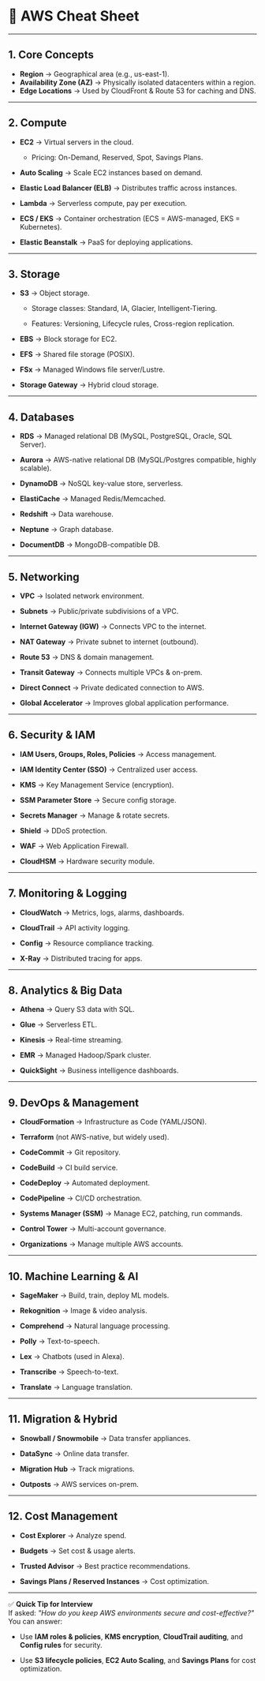 # 🚀 **AWS Cheat Sheet**

---

## **1. Core Concepts**

- **Region** → Geographical area (e.g., us-east-1).
- **Availability Zone (AZ)** → Physically isolated datacenters within a region.
- **Edge Locations** → Used by CloudFront & Route 53 for caching and DNS.

---
## **2. Compute**

- **EC2** → Virtual servers in the cloud.
    
    - Pricing: On-Demand, Reserved, Spot, Savings Plans.
        
- **Auto Scaling** → Scale EC2 instances based on demand.
    
- **Elastic Load Balancer (ELB)** → Distributes traffic across instances.
    
- **Lambda** → Serverless compute, pay per execution.
    
- **ECS / EKS** → Container orchestration (ECS = AWS-managed, EKS = Kubernetes).
    
- **Elastic Beanstalk** → PaaS for deploying applications.
    

---

## **3. Storage**

- **S3** → Object storage.
    
    - Storage classes: Standard, IA, Glacier, Intelligent-Tiering.
        
    - Features: Versioning, Lifecycle rules, Cross-region replication.
        
- **EBS** → Block storage for EC2.
    
- **EFS** → Shared file storage (POSIX).
    
- **FSx** → Managed Windows file server/Lustre.
    
- **Storage Gateway** → Hybrid cloud storage.
    

---

## **4. Databases**

- **RDS** → Managed relational DB (MySQL, PostgreSQL, Oracle, SQL Server).
    
- **Aurora** → AWS-native relational DB (MySQL/Postgres compatible, highly scalable).
    
- **DynamoDB** → NoSQL key-value store, serverless.
    
- **ElastiCache** → Managed Redis/Memcached.
    
- **Redshift** → Data warehouse.
    
- **Neptune** → Graph database.
    
- **DocumentDB** → MongoDB-compatible DB.
    

---

## **5. Networking**

- **VPC** → Isolated network environment.
    
- **Subnets** → Public/private subdivisions of a VPC.
    
- **Internet Gateway (IGW)** → Connects VPC to the internet.
    
- **NAT Gateway** → Private subnet to internet (outbound).
    
- **Route 53** → DNS & domain management.
    
- **Transit Gateway** → Connects multiple VPCs & on-prem.
    
- **Direct Connect** → Private dedicated connection to AWS.
    
- **Global Accelerator** → Improves global application performance.
    

---

## **6. Security & IAM**

- **IAM Users, Groups, Roles, Policies** → Access management.
    
- **IAM Identity Center (SSO)** → Centralized user access.
    
- **KMS** → Key Management Service (encryption).
    
- **SSM Parameter Store** → Secure config storage.
    
- **Secrets Manager** → Manage & rotate secrets.
    
- **Shield** → DDoS protection.
    
- **WAF** → Web Application Firewall.
    
- **CloudHSM** → Hardware security module.
    

---

## **7. Monitoring & Logging**

- **CloudWatch** → Metrics, logs, alarms, dashboards.
    
- **CloudTrail** → API activity logging.
    
- **Config** → Resource compliance tracking.
    
- **X-Ray** → Distributed tracing for apps.
    

---

## **8. Analytics & Big Data**

- **Athena** → Query S3 data with SQL.
    
- **Glue** → Serverless ETL.
    
- **Kinesis** → Real-time streaming.
    
- **EMR** → Managed Hadoop/Spark cluster.
    
- **QuickSight** → Business intelligence dashboards.
    

---

## **9. DevOps & Management**

- **CloudFormation** → Infrastructure as Code (YAML/JSON).
    
- **Terraform** (not AWS-native, but widely used).
    
- **CodeCommit** → Git repository.
    
- **CodeBuild** → CI build service.
    
- **CodeDeploy** → Automated deployment.
    
- **CodePipeline** → CI/CD orchestration.
    
- **Systems Manager (SSM)** → Manage EC2, patching, run commands.
    
- **Control Tower** → Multi-account governance.
    
- **Organizations** → Manage multiple AWS accounts.
    

---

## **10. Machine Learning & AI**

- **SageMaker** → Build, train, deploy ML models.
    
- **Rekognition** → Image & video analysis.
    
- **Comprehend** → Natural language processing.
    
- **Polly** → Text-to-speech.
    
- **Lex** → Chatbots (used in Alexa).
    
- **Transcribe** → Speech-to-text.
    
- **Translate** → Language translation.
    

---

## **11. Migration & Hybrid**

- **Snowball / Snowmobile** → Data transfer appliances.
    
- **DataSync** → Online data transfer.
    
- **Migration Hub** → Track migrations.
    
- **Outposts** → AWS services on-prem.
    

---

## **12. Cost Management**

- **Cost Explorer** → Analyze spend.
    
- **Budgets** → Set cost & usage alerts.
    
- **Trusted Advisor** → Best practice recommendations.
    
- **Savings Plans / Reserved Instances** → Cost optimization.
    

---

✅ **Quick Tip for Interview**  
If asked: _"How do you keep AWS environments secure and cost-effective?"_  
You can answer:

- Use **IAM roles & policies**, **KMS encryption**, **CloudTrail auditing**, and **Config rules** for security.
    
- Use **S3 lifecycle policies**, **EC2 Auto Scaling**, and **Savings Plans** for cost optimization.